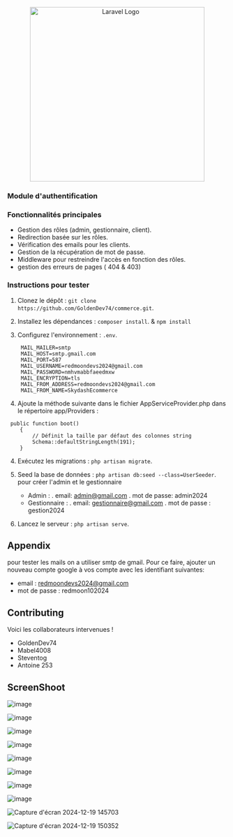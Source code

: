 <p align="center"><a href="https://laravel.com" target="_blank"><img src="https://raw.githubusercontent.com/laravel/art/master/logo-lockup/5%20SVG/2%20CMYK/1%20Full%20Color/laravel-logolockup-cmyk-red.svg" width="400" alt="Laravel Logo"></a></p>

### Module d'authentification


### Fonctionnalités principales
- Gestion des rôles (admin, gestionnaire, client).
- Redirection basée sur les rôles.
- Vérification des emails pour les clients.
- Gestion de la récupération de mot de passe.
- Middleware pour restreindre l'accès en fonction des rôles.
- gestion des erreurs de pages ( 404 & 403)

### Instructions pour tester
1. Clonez le dépôt : `git clone https://github.com/GoldenDev74/commerce.git`.
2. Installez les dépendances : `composer install`. & `npm install`

4. Configurez l'environnement : `.env`.
   ```
    MAIL_MAILER=smtp
    MAIL_HOST=smtp.gmail.com
    MAIL_PORT=587
    MAIL_USERNAME=redmoondevs2024@gmail.com
    MAIL_PASSWORD=nmhvmabbfaeedmxw
    MAIL_ENCRYPTION=tls
    MAIL_FROM_ADDRESS=redmoondevs2024@gmail.com
    MAIL_FROM_NAME=SkydashEcommerce
   ```
6. Ajoute la méthode suivante dans le fichier AppServiceProvider.php dans le répertoire app/Providers :
```
 public function boot()
    {
        // Définit la taille par défaut des colonnes string
        Schema::defaultStringLength(191);
    }
```
4. Exécutez les migrations : `php artisan migrate`.
5. Seed la base de données : `php artisan db:seed --class=UserSeeder`. pour créer l'admin et le gestionnaire
    * Admin :
         . email: admin@gmail.com
         . mot de passe: admin2024
    * Gestionnaire :
        . email: gestionnaire@gmail.com
        . mot de passe : gestion2024
  
7. Lancez le serveur : `php artisan serve`.

## Appendix

pour tester les mails on a utiliser smtp de gmail. Pour ce faire, ajouter un nouveau compte google à vos compte avec les identifiant suivantes:
 - email : redmoondevs2024@gmail.com
 - mot de passe : redmoon102024

## Contributing
Voici les collaborateurs intervenues !
- GoldenDev74
- Mabel4008
- Steventog
- Antoine 253

## ScreenShoot

![image](https://github.com/user-attachments/assets/1e52abf4-af54-4759-a731-de12a550c3da)

![image](https://github.com/user-attachments/assets/6dfe56e0-ecc9-45e4-8de3-c3e59acb5b25)

![image](https://github.com/user-attachments/assets/acc6a562-d0c8-445b-8e62-9f908508a011)

![image](https://github.com/user-attachments/assets/c6e8ae3e-7f79-4e21-a1f0-32d34c9d97b5)

![image](https://github.com/user-attachments/assets/68d2fba6-618b-4d25-bf59-4f5e262d5e1e)

![image](https://github.com/user-attachments/assets/0e3ada22-66cb-46f5-ac81-a8fc6693e9c3)

![image](https://github.com/user-attachments/assets/a1702d40-f7b6-43ef-9713-5d7ee676637d)

![image](https://github.com/user-attachments/assets/49501512-a7f6-4d96-8dfb-61fdf325228a)

![Capture d'écran 2024-12-19 145703](https://github.com/user-attachments/assets/bd8b6f07-be5d-4823-ac78-1b380fa21925)

![Capture d'écran 2024-12-19 150352](https://github.com/user-attachments/assets/e09c7179-d621-436f-b738-65c1d8ddec05)


